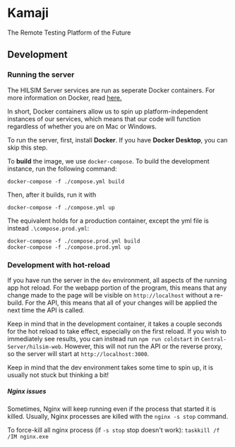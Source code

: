 # Kamaji
The Remote Testing Platform of the Future

## Development


### Running the server
The HILSIM Server services are run as seperate Docker containers. For more information on Docker, read [here.](https://www.docker.com/)

In short, Docker containers allow us to spin up platform-independent instances of our services, which means that our code will function regardless of whether you are on Mac or Windows.

To run the server, first, install **Docker**. If you have **Docker Desktop**, you can skip this step.

To **build** the image, we use `docker-compose`. To build the development instance, run the following command:

```docker-compose -f ./compose.yml build```

Then, after it builds, run it with

```docker-compose -f ./compose.yml up```

The equivalent holds for a production container, except the yml file is instead `.\compose.prod.yml`:

```
docker-compose -f ./compose.prod.yml build
docker-compose -f ./compose.prod.yml up
```

### Development with hot-reload
If you have run the server in the `dev` environment, all aspects of the running app hot reload. For the webapp portion of the program, this means that any change made to the page will be visible on `http://localhost` without a re-build. For the API, this means that all of your changes will be applied the next time the API is called.

Keep in mind that in the development container, it takes a couple seconds for the hot reload to take effect, especially on the first reload. If you wish to immediately see results, you can instead run `npm run coldstart` in `Central-Server/hilsim-web`. However, this will not run the API or the reverse proxy, so the server will start at `http://localhost:3000`.

Keep in mind that the dev environment takes some time to spin up, it is usually not stuck but thinking a bit!

##### Nginx issues

Sometimes, Nginx will keep running even if the process that started it is killed. Usually, Nginx processes are killed with the `nginx -s stop` command.

To force-kill all nginx process (if `-s stop` stop doesn't work): `taskkill /f /IM nginx.exe`
